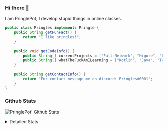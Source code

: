 ### Hi there 👋

I am PringlePot, I develop stupid things in online classes. 

```java
public class Pringles implements Pringle {
    public String getFunFact() {
        return "I like pringles!";
    }
    
    public void getCodeInfo() {
        public String[] currentProjects = ["Fall Network", "Higure", "Lunar Fork"];
        public String[] whatTheFuckAmILearning = ["Kotlin", "Java", "Typescript", "NextJS"];
    }
    
    public String getContactInfo() {
        return "For contact message me on discord: Pringles#0001";
    }
}
```

### Github Stats
![PringlePot' Github Stats](https://github-readme-stats.vercel.app/api?username=PringlePot&show_icons=true&theme=dark)

<details>
  <summary>Detailed Stats</summary>
    
<!--START_SECTION:waka-->
![Lines of code](https://img.shields.io/badge/From%20Hello%20World%20I%27ve%20Written-3713%20lines%20of%20code-blue)

**🐱 My Github Data** 

> 🏆 128 Contributions in the Year 2021
 > 
> 📦 84.1 kB Used in Github's Storage 
 > 
> 💼 Opted to Hire
 > 
> 📜 2 Public Repositories 
 > 
> 🔑 5 Private Repositories  
 > 
**I'm an Early 🐤** 

```text
🌞 Morning    21 commits     ███████░░░░░░░░░░░░░░░░░░   29.17% 
🌆 Daytime    28 commits     █████████░░░░░░░░░░░░░░░░   38.89% 
🌃 Evening    23 commits     ████████░░░░░░░░░░░░░░░░░   31.94% 
🌙 Night      0 commits      ░░░░░░░░░░░░░░░░░░░░░░░░░   0.0%

```
📅 **I'm Most Productive on Monday** 

```text
Monday       35 commits     ████████████░░░░░░░░░░░░░   48.61% 
Tuesday      1 commits      ░░░░░░░░░░░░░░░░░░░░░░░░░   1.39% 
Wednesday    11 commits     ███░░░░░░░░░░░░░░░░░░░░░░   15.28% 
Thursday     16 commits     █████░░░░░░░░░░░░░░░░░░░░   22.22% 
Friday       0 commits      ░░░░░░░░░░░░░░░░░░░░░░░░░   0.0% 
Saturday     0 commits      ░░░░░░░░░░░░░░░░░░░░░░░░░   0.0% 
Sunday       9 commits      ███░░░░░░░░░░░░░░░░░░░░░░   12.5%

```


📊 **This Week I Spent My Time On** 

```text
💬 Programming Languages: 
Java                     18 hrs 19 mins      ████████████████░░░░░░░░░   63.81% 
Kotlin                   8 hrs               ███████░░░░░░░░░░░░░░░░░░   27.86% 
XML                      1 hr 41 mins        █░░░░░░░░░░░░░░░░░░░░░░░░   5.87% 
YAML                     34 mins             ░░░░░░░░░░░░░░░░░░░░░░░░░   2.0% 
Markdown                 3 mins              ░░░░░░░░░░░░░░░░░░░░░░░░░   0.23%

🔥 Editors: 
IntelliJ                 28 hrs 41 mins      █████████████████████████   99.9% 
Sublime Text             1 min               ░░░░░░░░░░░░░░░░░░░░░░░░░   0.1%

```

**I Mostly Code in Java** 

```text
Java                     3 repos             ██████████████████░░░░░░░   75.0% 
Kotlin                   1 repo              ██████░░░░░░░░░░░░░░░░░░░   25.0%

```



<!--END_SECTION:waka-->
</details>
